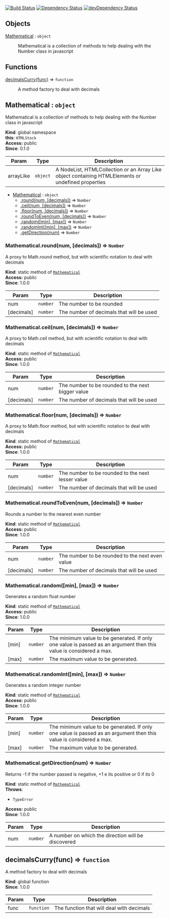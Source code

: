 [![Build Status](https://travis-ci.org/clovislima/mathematical.svg?branch=master)](https://travis-ci.org/clovislima/mathematical)
[![Dependency Status](https://david-dm.org/clovislima/mathematical.svg)](https://david-dm.org/clovislima/mathematical)
[![devDependency Status](https://david-dm.org/clovislima/mathematical/dev-status.svg)](https://david-dm.org/clovislima/mathematical#info=devDependencies)
## Objects

<dl>
<dt><a href="#Mathematical">Mathematical</a> : <code>object</code></dt>
<dd><p>Mathematical is a collection of methods to help dealing with the Number class in javascript</p>
</dd>
</dl>

## Functions

<dl>
<dt><a href="#decimalsCurry">decimalsCurry(func)</a> ⇒ <code>function</code></dt>
<dd><p>A method factory to deal with decimals</p>
</dd>
</dl>

<a name="Mathematical"></a>

## Mathematical : <code>object</code>
Mathematical is a collection of methods to help dealing with the Number class in javascript

**Kind**: global namespace  
**this**: <code>HTMLStock</code>  
**Access:** public  
**Since**: 0.1.0  

| Param | Type | Description |
| --- | --- | --- |
| arrayLike | <code>object</code> | A NodeList, HTMLCollection or an Array Like object containing HTMLElements or undefined properties |


* [Mathematical](#Mathematical) : <code>object</code>
    * [.round(num, [decimals])](#Mathematical.round) ⇒ <code>Number</code>
    * [.ceil(num, [decimals])](#Mathematical.ceil) ⇒ <code>Number</code>
    * [.floor(num, [decimals])](#Mathematical.floor) ⇒ <code>Number</code>
    * [.roundToEven(num, [decimals])](#Mathematical.roundToEven) ⇒ <code>Number</code>
    * [.random([min], [max])](#Mathematical.random) ⇒ <code>Number</code>
    * [.randomInt([min], [max])](#Mathematical.randomInt) ⇒ <code>Number</code>
    * [.getDirection(num)](#Mathematical.getDirection) ⇒ <code>Number</code>

<a name="Mathematical.round"></a>

### Mathematical.round(num, [decimals]) ⇒ <code>Number</code>
A proxy to Math.round method, but with scientific notation to deal with decimals

**Kind**: static method of <code>[Mathematical](#Mathematical)</code>  
**Access:** public  
**Since**: 1.0.0  

| Param | Type | Description |
| --- | --- | --- |
| num | <code>number</code> | The number to be rounded |
| [decimals] | <code>number</code> | The number of decimals that will be used |

<a name="Mathematical.ceil"></a>

### Mathematical.ceil(num, [decimals]) ⇒ <code>Number</code>
A proxy to Math.ceil method, but with scientific notation to deal with decimals

**Kind**: static method of <code>[Mathematical](#Mathematical)</code>  
**Access:** public  
**Since**: 1.0.0  

| Param | Type | Description |
| --- | --- | --- |
| num | <code>number</code> | The number to be rounded to the next bigger value |
| [decimals] | <code>number</code> | The number of decimals that will be used |

<a name="Mathematical.floor"></a>

### Mathematical.floor(num, [decimals]) ⇒ <code>Number</code>
A proxy to Math.floor method, but with scientific notation to deal with decimals

**Kind**: static method of <code>[Mathematical](#Mathematical)</code>  
**Access:** public  
**Since**: 1.0.0  

| Param | Type | Description |
| --- | --- | --- |
| num | <code>number</code> | The number to be rounded to the next lesser value |
| [decimals] | <code>number</code> | The number of decimals that will be used |

<a name="Mathematical.roundToEven"></a>

### Mathematical.roundToEven(num, [decimals]) ⇒ <code>Number</code>
Rounds a number to the nearest even number

**Kind**: static method of <code>[Mathematical](#Mathematical)</code>  
**Access:** public  
**Since**: 1.0.0  

| Param | Type | Description |
| --- | --- | --- |
| num | <code>number</code> | The number to be rounded to the next even value |
| [decimals] | <code>number</code> | The number of decimals that will be used |

<a name="Mathematical.random"></a>

### Mathematical.random([min], [max]) ⇒ <code>Number</code>
Generates a random float number

**Kind**: static method of <code>[Mathematical](#Mathematical)</code>  
**Access:** public  
**Since**: 1.0.0  

| Param | Type | Description |
| --- | --- | --- |
| [min] | <code>number</code> | The minimum value to be generated. If only one value is passed as an argument then this value is considered a max. |
| [max] | <code>number</code> | The maximum value to be generated. |

<a name="Mathematical.randomInt"></a>

### Mathematical.randomInt([min], [max]) ⇒ <code>Number</code>
Generates a random integer number

**Kind**: static method of <code>[Mathematical](#Mathematical)</code>  
**Access:** public  
**Since**: 1.0.0  

| Param | Type | Description |
| --- | --- | --- |
| [min] | <code>number</code> | The minimum value to be generated. If only one value is passed as an argument then this value is considered a max. |
| [max] | <code>number</code> | The maximum value to be generated. |

<a name="Mathematical.getDirection"></a>

### Mathematical.getDirection(num) ⇒ <code>Number</code>
Returns -1 if the number passed is negative, +1 e its positive or 0 if its 0

**Kind**: static method of <code>[Mathematical](#Mathematical)</code>  
**Throws**:

- <code>TypeError</code> 

**Access:** public  
**Since**: 1.0.0  

| Param | Type | Description |
| --- | --- | --- |
| num | <code>number</code> | A number on which the direction will be discovered |

<a name="decimalsCurry"></a>

## decimalsCurry(func) ⇒ <code>function</code>
A method factory to deal with decimals

**Kind**: global function  
**Since**: 1.0.0  

| Param | Type | Description |
| --- | --- | --- |
| func | <code>function</code> | The function that will deal with decimals |

